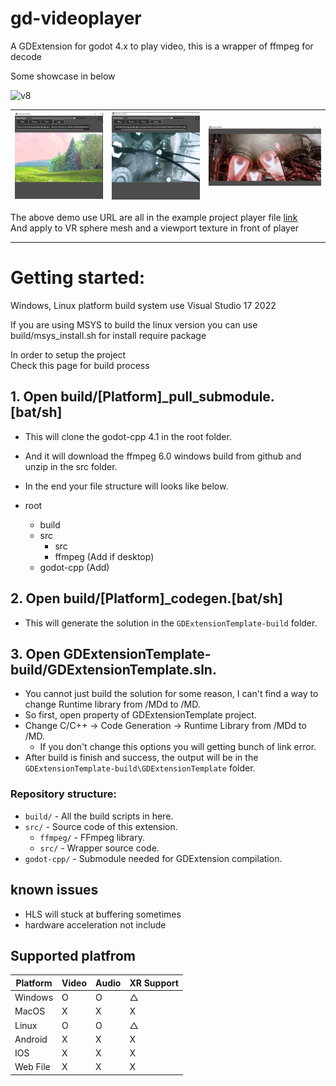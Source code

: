 # gd-videoplayer

A GDExtension for godot 4.x to play video, this is a wrapper of ffmpeg for decode

Some showcase in below

![v8](img/v8.gif)

|![v5](img/v5.PNG)|![v6](img/v6.PNG)|![v7](img/v7.PNG)|
|-|-|-|

The above demo use URL are all in the example project player file [link](https://github.com/Elly2018/gd_videoplayer/blob/main/example/Script/DemoMediaPlayer.gd)\
And apply to VR sphere mesh and a viewport texture in front of player
 
<hr />

# Getting started:

Windows, Linux platform build system use Visual Studio 17 2022

If you are using MSYS to build the linux version you can use build/msys_install.sh for install require package

In order to setup the project\
Check this page for build process

## 1. Open build/[Platform]_pull_submodule.[bat/sh]
- This will clone the godot-cpp 4.1 in the root folder.
- And it will download the ffmpeg 6.0 windows build from github and unzip in the src folder.
- In the end your file structure will looks like below.

- root
	- build
	- src
		- src
		- ffmpeg (Add if desktop)
	- godot-cpp (Add)
	
## 2. Open build/[Platform]_codegen.[bat/sh]

- This will generate the solution in the `GDExtensionTemplate-build` folder.

## 3. Open GDExtensionTemplate-build/GDExtensionTemplate.sln.

- You cannot just build the solution for some reason, I can't find a way to change Runtime library from /MDd to /MD.
- So first, open property of GDExtensionTemplate project.
- Change C/C++ -> Code Generation -> Runtime Library from /MDd to /MD.
	- If you don't change this options you will getting bunch of link error.
- After build is finish and success, the output will be in the `GDExtensionTemplate-build\GDExtensionTemplate` folder.

### Repository structure:
- `build/` - All the build scripts in here.
- `src/` - Source code of this extension.
	- `ffmpeg/` - FFmpeg library.
	- `src/` - Wrapper source code.
- `godot-cpp/` - Submodule needed for GDExtension compilation.

## known issues

- HLS will stuck at buffering sometimes
- hardware acceleration not include

## Supported platfrom
| Platform | Video | Audio | XR Support |
|-|-|-|-|
| Windows | O | O | △ |
| MacOS | X | X | X |
| Linux | O | O | △ |
| Android | X | X | X |
| IOS | X | X | X |
| Web File | X | X | X |
